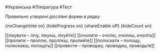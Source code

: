 #Українська #Література #Тест

*Правильно утворені дієслівні форми в рядку*

{noChangeVote on}
{hideProgress on}
{shareEnable off}
{hideCount on}

[[лікувати – лічу, лікуєш, лікуйте]]
[[очолити – очолю, очолиш, очоліть]]
[[пролити – проллю, проллєш, пролийте]]
[[полоскати – полощу, полоскаєш, полощіть]]
[[провести – проводжу, проводиш, проводьте]]
